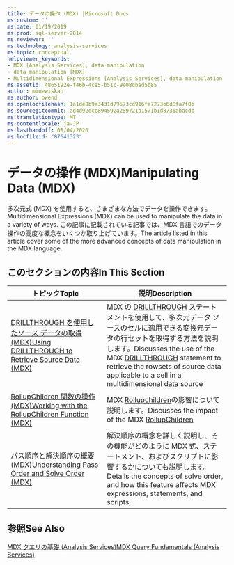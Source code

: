 ```yaml
---
title: データの操作 (MDX) |Microsoft Docs
ms.custom: ''
ms.date: 01/19/2019
ms.prod: sql-server-2014
ms.reviewer: ''
ms.technology: analysis-services
ms.topic: conceptual
helpviewer_keywords:
- MDX [Analysis Services], data manipulation
- data manipulation [MDX]
- Multidimensional Expressions [Analysis Services], data manipulation
ms.assetid: 4865192e-f46b-4ce5-b51c-9e08dbad5b85
author: minewiskan
ms.author: owend
ms.openlocfilehash: 1a1de8b9a3431d79573cd916fa7273b6d8fa7f0b
ms.sourcegitcommit: ad4d92dce894592a259721a1571b1d8736abacdb
ms.translationtype: MT
ms.contentlocale: ja-JP
ms.lasthandoff: 08/04/2020
ms.locfileid: "87641323"
---
```

# <a name="manipulating-data-mdx"></a><span data-ttu-id="8cb3f-102">データの操作 (MDX)</span><span class="sxs-lookup"><span data-stu-id="8cb3f-102">Manipulating Data (MDX)</span></span>

<span data-ttu-id="8cb3f-103">多次元式 (MDX) を使用すると、さまざまな方法でデータを操作できます。</span><span class="sxs-lookup"><span data-stu-id="8cb3f-103">Multidimensional Expressions (MDX) can be used to manipulate the data in a variety of ways.</span></span> <span data-ttu-id="8cb3f-104">この記事に記載されている記事では、MDX 言語でのデータ操作の高度な概念をいくつか取り上げています。</span><span class="sxs-lookup"><span data-stu-id="8cb3f-104">The article listed in this article cover some of the more advanced concepts of data manipulation in the MDX language.</span></span>

## <a name="in-this-section"></a><span data-ttu-id="8cb3f-105">このセクションの内容</span><span class="sxs-lookup"><span data-stu-id="8cb3f-105">In This Section</span></span>

|<span data-ttu-id="8cb3f-106">トピック</span><span class="sxs-lookup"><span data-stu-id="8cb3f-106">Topic</span></span>|<span data-ttu-id="8cb3f-107">説明</span><span class="sxs-lookup"><span data-stu-id="8cb3f-107">Description</span></span>|  
|-----------|-----------------|  
|[<span data-ttu-id="8cb3f-108">DRILLTHROUGH を使用したソース データの取得 (MDX)</span><span class="sxs-lookup"><span data-stu-id="8cb3f-108">Using DRILLTHROUGH to Retrieve Source Data &#40;MDX&#41;</span></span>](mdx-data-manipulation-retrieve-source-data-using-drillthrough.md)|<span data-ttu-id="8cb3f-109">MDX の [DRILLTHROUGH](/sql/mdx/mdx-data-manipulation-drillthrough) ステートメントを使用して、多次元データ ソースのセルに適用できる変換元データの行セットを取得する方法を説明します。</span><span class="sxs-lookup"><span data-stu-id="8cb3f-109">Discusses the use of the MDX [DRILLTHROUGH](/sql/mdx/mdx-data-manipulation-drillthrough) statement to retrieve the rowsets of source data applicable to a cell in a multidimensional data source</span></span>|  
|[<span data-ttu-id="8cb3f-110">RollupChildren 関数の操作 (MDX)</span><span class="sxs-lookup"><span data-stu-id="8cb3f-110">Working with the RollupChildren Function &#40;MDX&#41;</span></span>](mdx-data-manipulation-rollupchildren-function.md)|<span data-ttu-id="8cb3f-111">MDX [Rollupchildren](/sql/mdx/rollupchildren-mdx)の影響について説明します。</span><span class="sxs-lookup"><span data-stu-id="8cb3f-111">Discusses the impact of the MDX [RollupChildren](/sql/mdx/rollupchildren-mdx)</span></span>
|[<span data-ttu-id="8cb3f-112">パス順序と解決順序の概要 (MDX)</span><span class="sxs-lookup"><span data-stu-id="8cb3f-112">Understanding Pass Order and Solve Order &#40;MDX&#41;</span></span>](mdx-data-manipulation-understanding-pass-order-and-solve-order.md)|<span data-ttu-id="8cb3f-113">解決順序の概念を詳しく説明し、その機能がどのように MDX 式、ステートメント、およびスクリプトに影響するかについても説明します。</span><span class="sxs-lookup"><span data-stu-id="8cb3f-113">Details the concepts of solve order, and how this feature affects MDX expressions, statements, and scripts.</span></span>|  

<!-- ??

|[Script for Search and Replace] function on the analysis of multidimensional data.|

GeneMi is removing this commented row because it is unclear what article its link meant to link to.
Also, I had to add its leading '|' character, for consistency to aid bulk automated updated to our markdown source code.

GeneMi , 2019/01/19
-->

## <a name="see-also"></a><span data-ttu-id="8cb3f-114">参照</span><span class="sxs-lookup"><span data-stu-id="8cb3f-114">See Also</span></span>

[<span data-ttu-id="8cb3f-115">MDX クエリの基礎 (Analysis Services)</span><span class="sxs-lookup"><span data-stu-id="8cb3f-115">MDX Query Fundamentals (Analysis Services)</span></span>](mdx-query-fundamentals-analysis-services.md)
